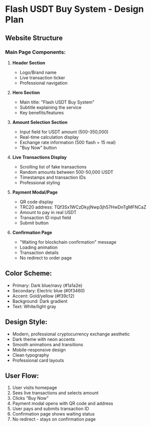 # Flash USDT Buy System - Design Plan

## Website Structure

### Main Page Components:
1. **Header Section**
   - Logo/Brand name
   - Live transaction ticker
   - Professional navigation

2. **Hero Section**
   - Main title: "Flash USDT Buy System"
   - Subtitle explaining the service
   - Key benefits/features

3. **Amount Selection Section**
   - Input field for USDT amount (500-350,000)
   - Real-time calculation display
   - Exchange rate information (500 flash = 15 real)
   - "Buy Now" button

4. **Live Transactions Display**
   - Scrolling list of fake transactions
   - Random amounts between 500-50,000 USDT
   - Timestamps and transaction IDs
   - Professional styling

5. **Payment Modal/Page**
   - QR code display
   - TRC20 address: TQf3Sx1WCzDkyjNwp3jh57HwDnTgMFNCaZ
   - Amount to pay in real USDT
   - Transaction ID input field
   - Submit button

6. **Confirmation Page**
   - "Waiting for blockchain confirmation" message
   - Loading animation
   - Transaction details
   - No redirect to order page

## Color Scheme:
- Primary: Dark blue/navy (#1a1a2e)
- Secondary: Electric blue (#0f3460)
- Accent: Gold/yellow (#f39c12)
- Background: Dark gradient
- Text: White/light gray

## Design Style:
- Modern, professional cryptocurrency exchange aesthetic
- Dark theme with neon accents
- Smooth animations and transitions
- Mobile-responsive design
- Clean typography
- Professional card layouts

## User Flow:
1. User visits homepage
2. Sees live transactions and selects amount
3. Clicks "Buy Now"
4. Payment modal opens with QR code and address
5. User pays and submits transaction ID
6. Confirmation page shows waiting status
7. No redirect - stays on confirmation page

